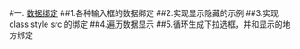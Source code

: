 #一. [数据绑定](https://www.cnblogs.com/chengduxiaoc/p/7092731.html)
  ##1.各种输入框的数据绑定
  ##2.实现显示隐藏的示例
  ##3.实现 class  style  src  的绑定
  ##4.遍历数据显示
  ##5.循环生成下拉选框，并和显示的地方绑定
